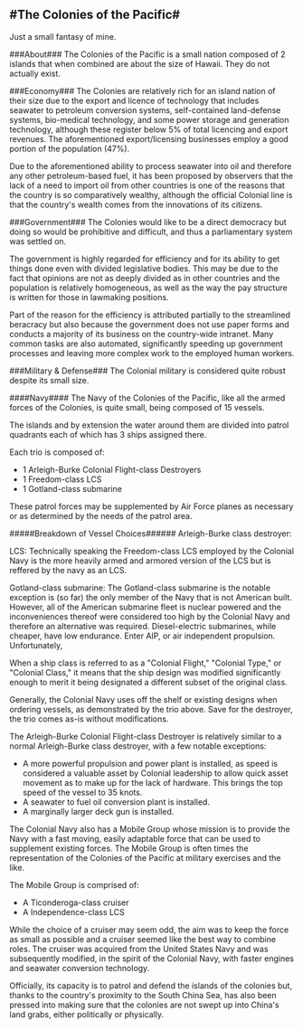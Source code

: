 #The Colonies of the Pacific#
----------------------------
Just a small fantasy of mine.

###About###
The Colonies of the Pacific is a small nation composed of 2 islands that when combined are about the size of Hawaii.  They do not actually exist.  

###Economy###
The Colonies are relatively rich for an island nation of their size due to the export and licence of technology that includes seawater to petroleum conversion systems, self-contained land-defense systems, bio-medical technology, and some power storage and generation technology, although these register below 5% of total licencing and export revenues.  The aforementioned export/licensing businesses employ a good portion of the population (47%).

Due to the aforementioned ability to process seawater into oil and therefore any other petroleum-based fuel, it has been proposed by observers that the lack of a need to import oil from other countries is one of the reasons that the country is so comparatively wealthy, although the official Colonial line is that the country's wealth comes from the innovations of its citizens.

###Government###
The Colonies would like to be a direct democracy but doing so would be prohibitive and difficult, and thus a parliamentary system was settled on. 

The government is highly regarded for efficiency and for its ability to get things done even with divided legislative bodies.  This may be due to the fact that opinions are not as deeply divided as in other countries and the population is relatively homogeneous, as well as the way the pay structure is written for those in lawmaking positions.  

Part of the reason for the efficiency is attributed partially to the streamlined beracracy but also because the government does not use paper forms and conducts a majority of its business on the country-wide intranet.  Many common tasks are also automated, significantly speeding up government processes and leaving more complex work to the employed human workers.

###Military & Defense###
The Colonial military is considered quite robust despite its small size.  

####Navy####
The Navy of the Colonies of the Pacific, like all the armed forces of the Colonies, is quite small, being composed of 15 vessels.

The islands and by extension the water around them are divided into patrol quadrants each of which has 3 ships assigned  there.

Each trio is composed of:

- 1 Arleigh-Burke Colonial Flight-class Destroyers
- 1 Freedom-class LCS
- 1 Gotland-class submarine

These patrol forces may be supplemented by Air Force planes as necessary or as determined by the needs of the patrol area.

#####Breakdown of Vessel Choices######
Arleigh-Burke class destroyer:

LCS:  Technically speaking the Freedom-class LCS employed by the Colonial Navy is the more heavily armed and armored version of the LCS but is reffered by the navy as an LCS.

Gotland-class submarine: The Gotland-class submarine is the notable exception is (so far) the only member of the Navy that is not American built.  However, all of the American submarine fleet is nuclear powered and the inconveniences thereof were considered too high by the Colonial Navy and therefore an alternative was required.  Diesel-electric submarines, while cheaper, have low endurance.  Enter AIP, or air independent propulsion.  Unfortunately, 

When a ship class is referred to as a "Colonial Flight," "Colonial Type," or "Colonial Class," it means that the ship design was modified significantly enough to merit it being designated a different subset of the original class.

Generally, the Colonial Navy uses off the shelf or existing designs when ordering vessels, as demonstrated by the trio above.  Save for the destroyer, the trio comes as-is without modifications.  

The Arleigh-Burke Colonial Flight-class Destroyer is relatively similar to a normal Arleigh-Burke class destroyer, with a few notable exceptions:

- A more powerful propulsion and power plant is installed, as speed is considered a valuable asset by Colonial leadership to allow quick asset movement as to make up for the lack of hardware.  This brings the top speed of the vessel to 35 knots.
-  A seawater to fuel oil conversion plant is installed.
-  A marginally larger deck gun is installed.

The Colonial Navy also has a Mobile Group whose mission is to provide the Navy with a fast moving, easily adaptable force that can be used to supplement existing forces.  The Mobile Group is often times the representation of the Colonies of the Pacific at military exercises and the like.

The Mobile Group is comprised of:

- A Ticonderoga-class cruiser
- A Independence-class LCS

While the choice of a cruiser may seem odd, the aim was to keep the force as small as possible and a cruiser seemed like the best way to combine roles.  The cruiser was acquired from the United States Navy and was subsequently modified, in the spirit of the Colonial Navy, with faster engines and seawater conversion technology.

Officially, its capacity is to patrol and defend the islands of the colonies but, thanks to the country's proximity to the South China Sea, has also been pressed into making sure that the colonies are not swept up into China's land grabs, either politically or physically.





